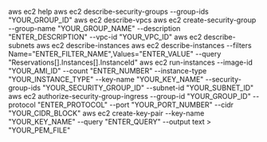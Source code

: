 aws ec2 help
aws ec2 describe-security-groups --group-ids "YOUR_GROUP_ID"
aws ec2 describe-vpcs
aws ec2 create-security-group --group-name "YOUR_GROUP_NAME" --description "ENTER_DESCRIPTION" --vpc-id "YOUR_VPC_ID"
aws ec2 describe-subnets
aws ec2 describe-instances
aws ec2 describe-instances --filters Name="ENTER_FILTER_NAME",Values="ENTER_VALUE" --query "Reservations[].Instances[].InstanceId"
aws ec2 run-instances --image-id "YOUR_AMI_ID" --count "ENTER_NUMBER" --instance-type "YOUR_INSTANCE_TYPE" --key-name "YOUR_KEY_NAME" --security-group-ids "YOUR_SECURITY_GROUP_ID" --subnet-id "YOUR_SUBNET_ID"
aws ec2 authorize-security-group-ingress --group-id "YOUR_GROUP_ID" --protocol "ENTER_PROTOCOL" --port "YOUR_PORT_NUMBER" --cidr "YOUR_CIDR_BLOCK"
aws ec2 create-key-pair --key-name "YOUR_KEY_NAME" --query "ENTER_QUERY" --output text > "YOUR_PEM_FILE"
